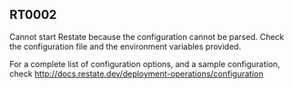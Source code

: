## RT0002

Cannot start Restate because the configuration cannot be parsed. Check the configuration file and the environment variables provided.

For a complete list of configuration options, and a sample configuration, check http://docs.restate.dev/deployment-operations/configuration
